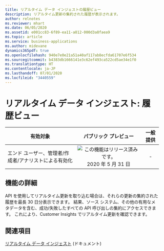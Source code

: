 ```yaml
---
title: リアルタイム データ インジェストの履歴ビュー
description: リアルタイム更新の集約された履歴が表示されます。
author: relnotes
ms.reviewer: mhart
ms.date: 06/05/2020
ms.assetid: e001cc83-6f89-ea11-a812-000d3a8faea9
ms.topic: article
ms.service: business-applications
ms.author: midevane
dynamics365pdf: true
ms.openlocfilehash: 940e7e0e21a51a40af117ab8ecfda61707e6f534
ms.sourcegitcommit: b4383db1666141e3c62ef493ca522cd5ae34e1f0
ms.translationtype: HT
ms.contentlocale: ja-JP
ms.lasthandoff: 07/01/2020
ms.locfileid: "3440559"
---
```

# <a name="real-time-data-ingestion-history-views"></a>リアルタイム データ インジェスト: 履歴ビュー


| 有効対象    |  パブリック プレビュー | 一般提供 | 
| ---------- | :----------: |:----------: |
|エンド ユーザー、管理者/作成者/アナリストによる有効化|![この機能はリリース済みです。](/dynamics365-release-plan/media/green-checkmark.png "この機能はリリース済みです。") 2020 年 5 月 31 日| -|






## <a name="feature-details"></a>機能の詳細
<!--feature detail start -->
API を使用してリアルタイム更新を取り込む場合は、それらの更新の集約された履歴を最長 30 日分表示できます。 結果、ソース システム、その他の有用なメタデータを含む、成功/失敗したすべての API 呼び出しの集約にアクセスできます。 これにより、Customer Insights でリアルタイム更新を確認できます。
<!--feature detail end -->










## <a name="see-also"></a>関連項目

<!--docs start-->
[リアルタイム データ インジェスト](https://docs.microsoft.com/dynamics365/ai/customer-insights/real-time-data-ingestion) (ドキュメント)
<!--docs end-->
